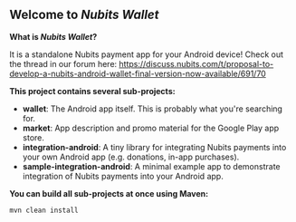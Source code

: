 ## Welcome to _Nubits Wallet_

__What is _Nubits Wallet_?__

It is a standalone Nubits payment app for your Android device!
Check out the thread in our forum here: https://discuss.nubits.com/t/proposal-to-develop-a-nubits-android-wallet-final-version-now-available/691/70


__This project contains several sub-projects:__

 * __wallet__:
     The Android app itself. This is probably what you're searching for.
 * __market__:
     App description and promo material for the Google Play app store.
 * __integration-android__:
     A tiny library for integrating Nubits payments into your own Android app
     (e.g. donations, in-app purchases).
 * __sample-integration-android__:
     A minimal example app to demonstrate integration of Nubits payments into
     your Android app.


__You can build all sub-projects at once using Maven:__

`mvn clean install`
